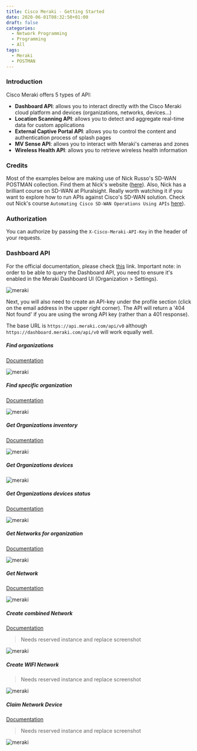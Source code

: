 ```yaml
---
title: Cisco Meraki - Getting Started
date: 2020-06-01T08:32:50+01:00
draft: false
categories:
  - Network Programming
  - Programming
  - All
tags:
  - Meraki
  - POSTMAN
---
```

### Introduction

Cisco Meraki offers 5 types of API:

- **Dashboard API**: allows you to interact directly with the Cisco Meraki cloud platform and devices (organizations, networks, devices...)
- **Location Scanning API**: allows you to detect and aggregate real-time data for custom applications
- **External Captive Portal API**: allows you to control the content and authentication process of splash pages
- **MV Sense API**: allows you to interact with Meraki's cameras and zones
- **Wireless Health API**: allows you to retrieve wireless health information

### Credits

Most of the examples below are making use of Nick Russo's SD-WAN POSTMAN collection. Find them at Nick's website ([here](http://njrusmc.net/jobaid/jobaid.html)). Also, Nick has a brilliant course on SD-WAN at Pluralsight. Really worth watching it if you want to explore how to run APIs against Cisco's SD-WAN solution. Check out Nick's course `Automating Cisco SD-WAN Operations Using APIs` [here](https://app.pluralsight.com/library/courses/automating-cisco-sd-wan-operations-using-apis/table-of-contents)).


### Authorization

You can authorize by passing the `X-Cisco-Meraki-API-Key` in the header of your requests.

### Dashboard API

For the official documentation, please check [this](https://developer.cisco.com/meraki/api/#/rest/guides/rest-api-quick-start) link. Important note: in order to be able to query the Dashboard API, you need to ensure it's enabled in the Meraki Dashboard UI (Organization > Settings).

![meraki](/images/2020-06-01-1a.png)

Next, you will also need to create an API-key under the profile section (click on the email address in the upper right corner). The API will return a '404 Not found' if you are using the wrong API key (rather than a 401 response).

The base URL is `https://api.meraki.com/api/v0` although `https://dashboard.meraki.com/api/v0` will work equally well.

##### Find organizations

[Documentation](https://developer.cisco.com/meraki/api/#/rest/api-endpoints/organizations/get-organizations)

![meraki](/images/2020-06-01-1.png)

##### Find specific organization

[Documentation](https://developer.cisco.com/meraki/api/#/rest/api-endpoints/organizations/get-organization)

![meraki](/images/2020-06-01-2.png)

##### Get Organizations inventory

[Documentation](https://developer.cisco.com/meraki/api/#/rest/api-endpoints/organizations/get-organization-inventory)

![meraki](/images/2020-06-01-3.png)

##### Get Organizations devices

![meraki](/images/2020-06-01-4.png)

##### Get Organizations devices status

[Documentation](https://developer.cisco.com/meraki/api/#/rest/api-endpoints/organizations/get-organization-device-statuses)

![meraki](/images/2020-06-01-5.png)

##### Get Networks for organization

[Documentation](https://developer.cisco.com/meraki/api/#/rest/api-endpoints/networks/get-organization-networks)

![meraki](/images/2020-06-01-6.png)

##### Get Network

[Documentation](https://developer.cisco.com/meraki/api/#/rest/api-endpoints/networks/get-network)

![meraki](/images/2020-06-01-7.png)

##### Create combined Network

[Documentation](https://developer.cisco.com/meraki/api/#/rest/api-endpoints/networks/combine-organization-networks)

> Needs reserved instance and replace screenshot

![meraki](/images/2020-06-01-8.png)


##### Create WIFI Network

> Needs reserved instance and replace screenshot

![meraki](/images/2020-06-01-9.png)

##### Claim Network Device

[Documentation](https://developer.cisco.com/meraki/api/#/rest/api-endpoints/devices/claim-network-devices)

> Needs reserved instance and replace screenshot

![meraki](/images/2020-06-01-10.png)